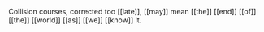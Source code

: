 Collision courses, corrected too [[late]], [[may]] mean [[the]] [[end]] [[of]] [[the]] [[world]] [[as]] [[we]] [[know]] it.